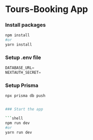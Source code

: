# Tours-Booking App

### Install packages

```bash
npm install
#or
yarn install
```

### Setup .env file

```js
DATABASE_URL=
NEXTAUTH_SECRET=

```

### Setup Prisma

````bash
npx prisma db push


### Start the app

```shell
npm run dev
#or
yarn run dev
````

